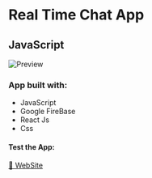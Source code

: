 # Real Time Chat App

## JavaScript

![Preview]()

### App built with:

- JavaScript
- Google FireBase
- React Js
- Css

#### Test the App:

[💌 WebSite]()
